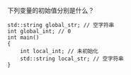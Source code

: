 下列变量的初始值分别是什么？

    std::string global_str; // 空字符串
    int global_int; // 0
    int main()
    {
        int local_int; // 未初始化
        std::string local_str; // 空字符串
    }